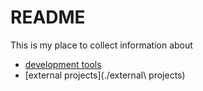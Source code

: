 # README

This is my place to collect information about
 - [development tools](./development)
 - [external projects](./external\ projects)